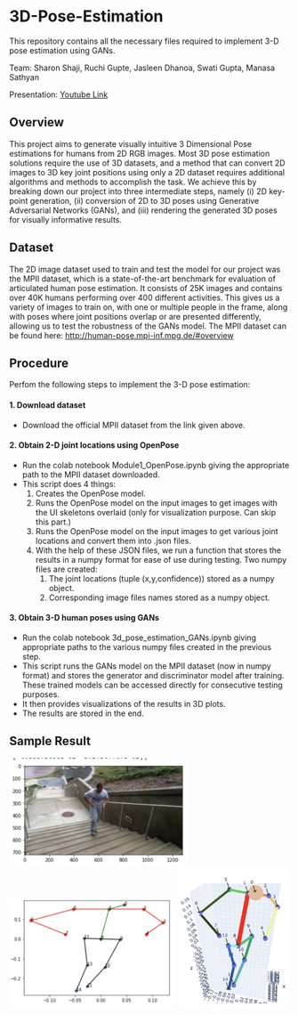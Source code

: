 # 3D-Pose-Estimation
This repository contains all the necessary files required to implement  3-D pose estimation using GANs.

Team: Sharon Shaji, Ruchi Gupte, Jasleen Dhanoa, Swati Gupta, Manasa Sathyan

Presentation: [Youtube Link](https://youtu.be/Sa2Q6pwWVOo)


## Overview
This project aims to generate visually intuitive 3 Dimensional Pose estimations for humans from 2D RGB images. Most 3D pose estimation solutions require the use of 3D datasets, and a method that can convert 2D images to 3D key joint positions using only a 2D dataset requires additional algorithms and methods to accomplish the task. We achieve this by breaking down our project into three intermediate steps, namely (i) 2D key-point generation, (ii) conversion of 2D to 3D poses using Generative Adversarial Networks (GANs), and (iii) rendering the generated 3D poses for visually informative results. 

## Dataset
The 2D image dataset used to train and test the model for our project was the MPII dataset, which is a state-of-the-art benchmark for evaluation of articulated human pose estimation. It consists of 25K images and contains over 40K humans performing over 400 different activities. This gives us a variety of images to train on, with one or multiple people in the frame, along with poses where joint positions overlap or are presented differently, allowing us to test the robustness of the GANs model.
The MPII dataset can be found here: http://human-pose.mpi-inf.mpg.de/#overview

## Procedure
Perfom the following steps to implement the 3-D pose estimation:
#### 1. Download dataset
- Download the official MPII dataset from the link given above.
#### 2. Obtain 2-D joint locations using OpenPose
- Run the colab notebook Module1_OpenPose.ipynb giving the appropriate path to the MPII dataset downloaded.
- This script does 4 things:
    1) Creates the OpenPose model.
    2) Runs the OpenPose model on the input images to get images with the UI skeletons overlaid (only for visualization purpose. Can skip this part.)
    3) Runs the OpenPose model on the input images to get various joint locations and convert them into .json files.   
    4) With the help of these JSON files, we run a function that stores the results in a numpy format for ease of use during testing. Two numpy files are created:
        1) The joint locations (tuple (x,y,confidence)) stored as a numpy object.
        2) Corresponding image files names stored as a numpy object.
#### 3. Obtain 3-D human poses using GANs
- Run the colab notebook 3d_pose_estimation_GANs.ipynb giving appropriate paths to the various numpy files created in the previous step.
- This script runs the GANs model on the MPII dataset (now in numpy format) and stores the generator and discriminator model after training. These trained models can be accessed directly for consecutive testing purposes.
- It then provides visualizations of the results in 3D plots. 
- The results are stored in the end.

## Sample Result
<p>
    <img src="Results/img6_orig.png" width="320">
    <img src="Results/img6_2d.png" width="300">
    <img src="Results/img6_3d.png" width="200">
</p> 



